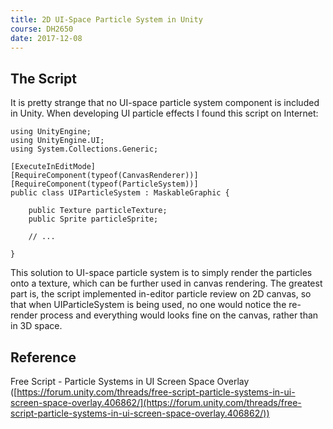 ```yaml
---
title: 2D UI-Space Particle System in Unity
course: DH2650
date: 2017-12-08
---
```


## The Script

It is pretty strange that no UI-space particle system component is included in Unity. When developing UI particle effects I found this script on Internet:

```CSharp
using UnityEngine;
using UnityEngine.UI;
using System.Collections.Generic;
 
[ExecuteInEditMode]
[RequireComponent(typeof(CanvasRenderer))]
[RequireComponent(typeof(ParticleSystem))]
public class UIParticleSystem : MaskableGraphic {
 
    public Texture particleTexture;
    public Sprite particleSprite;

    // ...

}
```

This solution to UI-space particle system is to simply render the particles onto a texture, which can be further used in canvas rendering. The greatest part is, the script implemented in-editor particle review on 2D canvas, so that when UIParticleSystem is being used, no one would notice the re-render process and everything would looks fine on the canvas, rather than in 3D space.

## Reference

Free Script - Particle Systems in UI Screen Space Overlay ([https://forum.unity.com/threads/free-script-particle-systems-in-ui-screen-space-overlay.406862/](https://forum.unity.com/threads/free-script-particle-systems-in-ui-screen-space-overlay.406862/))

